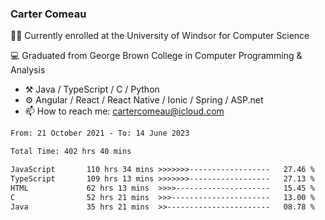 ### Carter Comeau

🙋‍♂️ Currently enrolled at the University of Windsor for Computer Science

💻 Graduated from George Brown College in Computer Programming & Analysis

- ⚒️ Java / TypeScript / C / Python
- ⚙️ Angular / React / React Native / Ionic / Spring / ASP.net
- 📫 How to reach me: cartercomeau@icloud.com

<!--START_SECTION:waka-->

```txt
From: 21 October 2021 - To: 14 June 2023

Total Time: 402 hrs 40 mins

JavaScript       110 hrs 34 mins >>>>>>>------------------   27.46 %
TypeScript       109 hrs 13 mins >>>>>>>------------------   27.13 %
HTML             62 hrs 13 mins  >>>>---------------------   15.45 %
C                52 hrs 21 mins  >>>----------------------   13.00 %
Java             35 hrs 21 mins  >>-----------------------   08.78 %
```

<!--END_SECTION:waka-->
